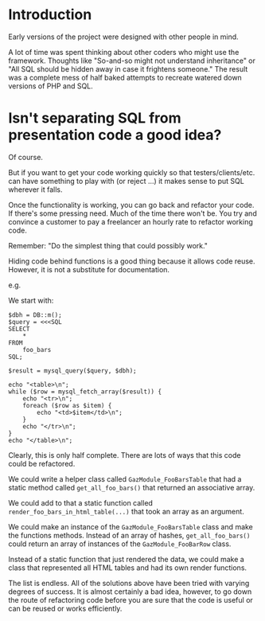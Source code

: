 # Introduction #

Early versions of the project were designed with other people in mind.

A lot of time was spent thinking about other coders who might use the framework. Thoughts like "So-and-so might not understand inheritance" or "All SQL should be hidden away in case it frightens someone." The result was a complete mess of half baked attempts to recreate watered down versions of PHP and SQL.

# Isn't separating SQL from presentation code a good idea? #

Of course.

But if you want to get your code working quickly so that testers/clients/etc. can have something to play with (or reject ...) it makes sense to put SQL wherever it falls.

Once the functionality is working, you can go back and refactor your code. If there's some pressing need. Much of the time there won't be. You try and convince a customer to pay a freelancer an hourly rate to refactor working code.

Remember: "Do the simplest thing that could possibly work."

Hiding code behind functions is a good thing because it allows code reuse.
However, it is not a substitute for documentation.

e.g.

We start with:

```
$dbh = DB::m();
$query = <<<SQL
SELECT 
    *
FROM
    foo_bars
SQL;

$result = mysql_query($query, $dbh);

echo "<table>\n";
while ($row = mysql_fetch_array($result)) {
    echo "<tr>\n";
    foreach ($row as $item) {
        echo "<td>$item</td>\n";
    }
    echo "</tr>\n";
}
echo "</table>\n";

```

Clearly, this is only half complete. There are lots of ways that this code could be refactored.

We could write a helper class called `GazModule_FooBarsTable` that had a static method called `get_all_foo_bars()` that returned an associative array.

We could add to that a static function called `render_foo_bars_in_html_table(...)` that took an array as an argument.

We could make an instance of the `GazModule_FooBarsTable` class and make the functions methods. Instead of an array of hashes, `get_all_foo_bars()` could return an array of instances of the `GazModule_FooBarRow` class.

Instead of a static function that just rendered the data, we could make a class that represented all HTML tables and had its own render functions.

The list is endless.
All of the solutions above have been tried with varying degrees of success.
It is almost certainly a bad idea, however, to go down the route of refactoring code before you are sure that the code is useful or can be reused or works efficiently.